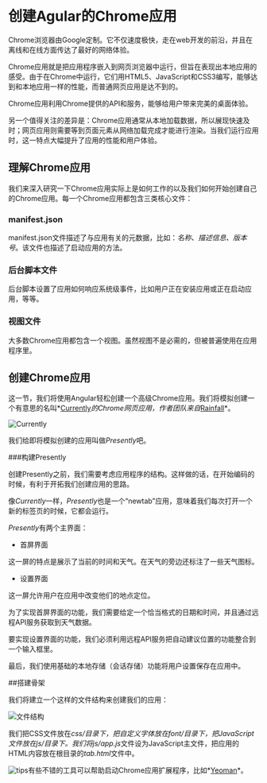 # 创建Agular的Chrome应用

Chrome浏览器由Google定制。它不仅速度极快，走在web开发的前沿，并且在离线和在线方面传达了最好的网络体验。

Chrome应用就是把应用程序嵌入到网页浏览器中运行，但旨在表现出本地应用的感受。由于在Chrome中运行，它们用HTML5、JavaScript和CSS3编写，能够达到和本地应用一样的性能，而普通网页应用是达不到的。

Chrome应用利用Chrome提供的API和服务，能够给用户带来完美的桌面体验。

另一个值得关注的差异是：Chrome应用通常从本地加载数据，所以展现快速及时；网页应用则需要等到页面元素从网络加载完成才能进行渲染。当我们运行应用时，这一特点大幅提升了应用的性能和用户体验。

## 理解Chrome应用

我们来深入研究一下Chrome应用实际上是如何工作的以及我们如何开始创建自己的Chrome应用。每一个Chrome应用都包含三类核心文件：

### manifest.json

manifest.json文件描述了与应用有关的元数据，比如：*名称、描述信息、版本号*。该文件也描述了启动应用的方法。

### 后台脚本文件

后台脚本设置了应用如何响应系统级事件，比如用户正在安装应用或正在启动应用，等等。

### 视图文件

大多数Chrome应用都包含一个视图。虽然视图不是必需的，但被普遍使用在应用程序里。


## 创建Chrome应用

这一节，我们将使用Angular轻松创建一个高级Chrome应用。我们将模拟创建一个有意思的名叫*[Currently](https://chrome.google.com/webstore/detail/currently/ojhmphdkpgbibohbnpbfiefkgieacjmh)*的Chrome网页应用，作者团队来自*[Rainfall](http://blog.rainfalldesign.com/)*。

![Currently](此处有图片，见原版)

我们给即将模拟创建的应用叫做*Presently*吧。

###构建Presently

创建Presently之前，我们需要考虑应用程序的结构。这样做的话，在开始编码的时候，有利于开拓我们创建应用的思路。

像*Currently*一样，*Presently*也是一个“newtab”应用，意味着我们每次打开一个新的标签页的时候，它都会运行。

*Presently*有两个主界面：

* 首屏界面

这一屏的特点是展示了当前的时间和天气。在天气的旁边还标注了一些天气图标。

* 设置界面

这一屏允许用户在应用中改变他们的地点定位。

为了实现首屏界面的功能，我们需要给定一个恰当格式的日期和时间，并且通过远程API服务获取到天气数据。

要实现设置界面的功能，我们必须利用远程API服务把自动建议位置的功能整合到一个输入框里。

最后，我们使用基础的本地存储（会话存储）功能将用户设置保存在应用中。

##搭建骨架

我们将建立一个这样的文件结构来创建我们的应用：

![文件结构](此处有图片，见原版)

我们把CSS文件放在*css/*目录下，把自定义字体放在*font/*目录下，把JavaScript文件放在*js/*目录下。我们将*js/app.js*文件设为JavaScript主文件，把应用的HTML内容放在根目录的*tab.html*文件中。

![tips](此处有图片，见原版)有些不错的工具可以帮助启动Chrome应用扩展程序，比如*[Yeoman](http://yeoman.io/)*。